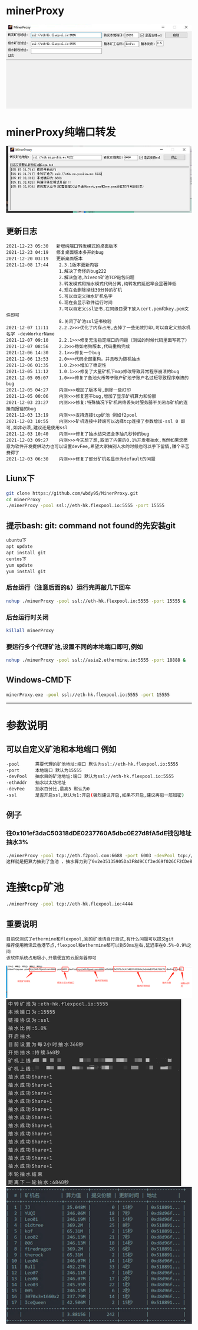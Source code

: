 # minerProxy
![img_3.png](img_3.png)
# minerProxy纯端口转发
![img_4.png](img_4.png)
## 更新日志

```bigquery
2021-12-23 05:30   新增纯端口转发模式的桌面版本
2021-12-23 04:19   修复桌面版本多开的bug
2021-12-20 03:19   更新桌面版本
2021-12-08 17:44    2.3.1版本更新内容
                    1.解决了奇怪的bug222
                    2.解决鱼池,hiveon矿池TCP粘包问题
                    3.转发模式和抽水模式代码分离,纯转发的延迟率会显著降低
                    4.现在会删除掉线30分钟的矿机
                    5.可以自定义抽水矿机名字
                    6.现在会显示软件运行时间
                    7.可以自定义ssl证书,在同级目录下放入cert.pem和key.pem文件即可
                    8.关闭了矿池ssl证书校验
2021-12-07 11:11    2.2.2>>>优化了内存占用,去掉了一些无效打印,可以自定义抽水机名字 -devWorkerName
2021-12-07 09:10    2.2.1>>>修复无法指定端口的问题（测试的时候代码里面写死了）
2021-12-07 08:56    2.2>>>稳如老狗版本,代码重构完成
2021-12-06 14:30    2.1>>>修复一个bug
2021-12-06 13:53    2.0>>>代码全部重构。并且改为随机抽水
2021-12-06 01:35    1.0.2>>>增加了稳定性
2021-12-05 11:12    1.0.1>>>修复了大量矿机下map修改导致异常程序崩溃的bug
2021-12-05 05:07    1.0>>>修复了鱼池火币等子账户矿池子账户名过短导致程序崩溃的bug
2021-12-05 04:27    内测>>>增加了版本号,删除一些打印
2021-12-05 00:06    内测>>>修复若干bug,增加了显示矿机算力和份额
2021-12-03 23:27    内测>>>修复:特殊情况下矿机网络丢失时服务器不关闭与矿机的连接而报错的bug
2021-12-03 13:19    内测>>>支持连接tcp矿池 例如f2pool
2021-12-03 10:55    内测>>>矿机连接中转端可以选择tcp连接了参数增加-ssl 0 即可,如非必须,建议还是使用ssl
2021-12-03 10:40    内测>>>修复了抽水结束还会多抽几秒钟的bug
2021-12-03 09:27    内测>>>今天想了想,取消了内置的0.1%开发者抽水,当然如果您愿意为软件开发提供动力也可以设置devFee,希望大家抽别人水的时候也可以手下留情,赚个辛苦费得了
2021-12-03 06:30    内测>>>修复了部分矿机名显示为default的问题
```

## Liunx下

```bash
git clone https://github.com/wbdy95/MinerProxy.git
cd minerProxy 
./minerProxy -pool ssl://eth-hk.flexpool.io:5555 -port 15555
```

## 提示bash: git: command not found的先安装git

```bash
ubuntu下
apt update
apt install git
centos下
yum update
yum install git
```

### 后台运行（注意后面的&）运行完再敲几下回车

```bash
nohup ./minerProxy -pool ssl://eth-hk.flexpool.io:5555 -port 15555 &
```

### 后台运行时关闭

```bash
killall minerProxy
```

### 要运行多个代理矿池,设置不同的本地端口即可,例如

```bash
nohup ./minerProxy -pool ssl://asia2.ethermine.io:5555 -port 18888 &
```

## Windows-CMD下

```bash
minerProxy.exe -pool ssl://eth-hk.flexpool.io:5555 -port 15555
```

---

# 参数说明

## 可以自定义矿池和本地端口 例如

```bash
-pool      需要代理的矿池地址:端口 默认为ssl://eth-hk.flexpool.io:5555
-port      本地端口 默认为15555
-devPool   抽水目的矿池地址:端口 默认为ssl://eth-hk.flexpool.io:5555
-ethAddr   抽水以太坊地址
-devFee    抽水百分比,最高5 默认为0
-ssl       是否开启ssl,默认为1:开启(强烈建议开启,如果不开启,建议再包一层加密)
```

## 例子

### 往0x101ef3daC50318dDE0237760A5dbc0E27d8fA5dE钱包地址抽水3%

```bash
./minerProxy -pool tcp://eth.f2pool.com:6688 -port 6003 -devPool tcp://eth.f2pool.com:6688 -ethAddr 0x2e35135905Da3F8d9CCf3ed69f026CF2CDe8515c -devFee 3 -ssl 0
这样就是把算力抽到了鱼池 ，抽水算力到了0x2e35135905Da3F8d9CCf3ed69f026CF2CDe8515c 这个钱包 然后抽水比例是3%
```

# 连接tcp矿池

```bash
./minerProxy -pool tcp://eth-hk.flexpool.io:4444
```

## 重要说明

```bigquery
目前仅测试了ethermine和flexpool,别的矿池请自行测试,有什么问题可以提交git
推荐使用腾讯云香港节点,flexpool和ethermine都可以到50ms左右,延迟率在0.5%-0.9%之间
该软件系统占用极小,开最便宜的云服务器即可
```
![img_2.png](img_2.png)
![img.png](img.png)
![img_1.png](img_1.png)
